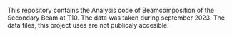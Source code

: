 This repository contains the Analysis code of Beamcomposition of the Secondary Beam at T10. The data was taken during september 2023. The data files, this project uses are not publicaly accesible.
